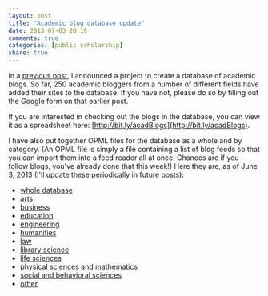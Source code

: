 ```yaml
---
layout: post
title: "Academic blog database update"
date: 2013-07-03 20:19
comments: true
categories: [public scholarship]
share: true
---
```


In a [previous post](/2013/06/building-a-database-of-academic-blogs/), I announced a project to create a database of academic blogs. So far, 250 academic bloggers from a number of different fields have added their sites to the database. If you have not, please do so by filling out the Google form on that earlier post.

If you are interested in checking out the blogs in the database, you can view it as a spreadsheet here: [http://bit.ly/acadBlogs](http://bit.ly/acadBlogs).

I have also put together OPML files for the database as a whole and by category. (An OPML file is simply a file containing a list of blog feeds so that you can import them into a feed reader all at once. Chances are if you follow blogs, you've already done that this week!) Here they are, as of June 3, 2013 (I'll update these periodically in future posts):

- [whole database](/media/acadBlogs/all.xml)
- [arts](/media/acadBlogs/arts.xml)
- [business](/media/acadBlogs/business.xml)
- [education](/media/acadBlogs/education.xml)
- [engineering](/media/acadBlogs/engineering.xml)
- [humanities](/media/acadBlogs/humanities.xml)
- [law](/media/acadBlogs/law.xml)
- [library science](/media/acadBlogs/libsci.xml)
- [life sciences](/media/acadBlogs/lifesci.xml)
- [physical sciences and mathematics](/media/acadBlogs/mathsci.xml)
- [social and behavioral sciences](/media/acadBlogs/socsci.xml)
- [other](/media/acadBlogs/other.xml)
